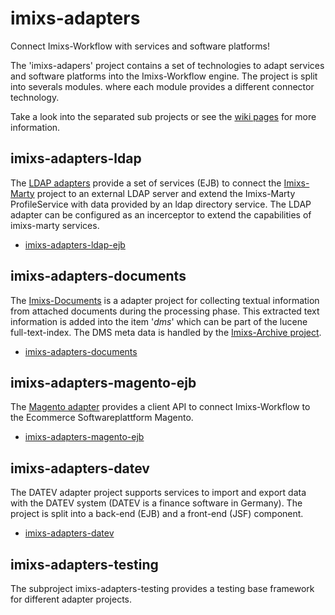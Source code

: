 # imixs-adapters

Connect Imixs-Workflow with services and software platforms!

The 'imixs-adapers' project contains a set of technologies to adapt services and software platforms into the Imixs-Workflow engine. The project is split into severals modules. where each module provides a different connector technology. 

Take a look into the separated sub projects or see the [wiki pages](https://github.com/imixs/imixs-adapters/wiki) for more information.


## imixs-adapters-ldap

The [LDAP adapters](imixs-adapters-ldap-ejb) provide a set of services (EJB) to connect the [Imixs-Marty](https://github.com/imixs/imixs-marty) project to an external LDAP server and extend the Imixs-Marty ProfileService with data provided by an ldap directory service. The LDAP adapter can be configured as an incerceptor to extend the capabilities of imixs-marty services. 

* [imixs-adapters-ldap-ejb](imixs-adapters-ldap-ejb)


## imixs-adapters-documents

The [Imixs-Documents](imixs-adapters-documents) is a adapter project for collecting textual information from attached documents during the processing phase.
This extracted text information is added into the item '_dms_' which can be part of the lucene full-text-index. The DMS meta data is handled by the [Imixs-Archive project](https://github.com/imixs/imixs-archive).
 
* [imixs-adapters-documents](imixs-adapters-documents)

## imixs-adapters-magento-ejb

The [Magento adapter](imixs-adapters-magento-ejb) provides a client API to connect Imixs-Workflow to the Ecommerce Softwareplattform Magento. 

* [imixs-adapters-magento-ejb](imixs-adapters-magento-ejb)


## imixs-adapters-datev

The DATEV adapter project supports services to import and export data with the DATEV system (DATEV is a finance software in Germany).  The project is split into a back-end (EJB) and a front-end (JSF) component. 

* [imixs-adapters-datev](imixs-adapters-datev)



## imixs-adapters-testing

The subproject imixs-adapters-testing provides a testing base framework for different adapter projects.


